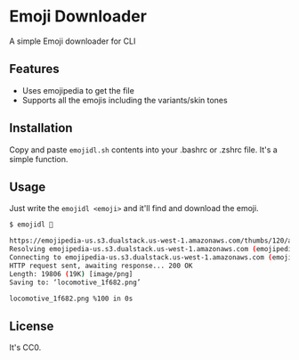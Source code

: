 # Emoji Downloader

A simple Emoji downloader for CLI

## Features

- Uses emojipedia to get the file
- Supports all the emojis including the variants/skin tones

## Installation

Copy and paste `emojidl.sh` contents into your .bashrc or .zshrc file. It's a simple function.

## Usage

Just write the `emojidl <emoji>` and it'll find and download the emoji.

```bash
$ emojidl 🚂

https://emojipedia-us.s3.dualstack.us-west-1.amazonaws.com/thumbs/120/apple/285/locomotive_1f682.png
Resolving emojipedia-us.s3.dualstack.us-west-1.amazonaws.com (emojipedia-us.s3.dualstack.us-west-1.amazonaws.com)... 52.219.112.184
Connecting to emojipedia-us.s3.dualstack.us-west-1.amazonaws.com (emojipedia-us.s3.dualstack.us-west-1.amazonaws.com)|52.219.112.184|:443... connected.
HTTP request sent, awaiting response... 200 OK
Length: 19806 (19K) [image/png]
Saving to: ‘locomotive_1f682.png’

locomotive_1f682.png %100 in 0s
```

## License
It's CC0.
